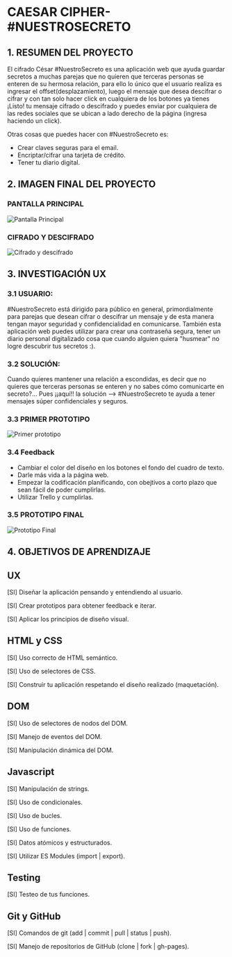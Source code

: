 # CAESAR CIPHER-#NUESTROSECRETO

## 1. RESUMEN DEL PROYECTO

El cifrado César #NuestroSecreto es una aplicación web que ayuda guardar secretos
a muchas parejas que no quieren que terceras personas se enteren de su hermosa
relación, para ello lo único que el usuario realiza es ingresar el offset(desplazamiento),
luego el mensaje que desea descifrar o cifrar y con tan solo hacer click en cualquiera de los
botones ya tienes ¡Listo! tu mensaje cifrado o descifrado y puedes enviar por cualquiera
de las redes sociales que se ubican a lado derecho de la página (ingresa haciendo un click).

Otras cosas que puedes hacer con #NuestroSecreto es:

* Crear claves seguras para el email.
* Encriptar/cifrar una tarjeta de crédito.
* Tener tu diario digital.

## 2. IMAGEN FINAL DEL PROYECTO
### PANTALLA PRINCIPAL
![Pantalla Principal](pan1.png)

### CIFRADO Y DESCIFRADO
![Cifrado y descifrado](pan2.png)

## 3. INVESTIGACIÓN UX
### 3.1 USUARIO:
#NuestroSecreto está dirigido para público en general, primordialmente para parejas que desean cifrar o descifrar un mensaje y de esta manera tengan mayor seguridad y confidencialidad en comunicarse. También esta aplicación web puedes utilizar para crear una contraseña segura, tener un diario personal digitalizado cosa que cuando alguien quiera "husmear" no logre descubrir tus secretos :).

### 3.2 SOLUCIÓN:
Cuando quieres mantener una relación a escondidas, es decir que no quieres que terceras personas se enteren y no sabes cómo comunicarte en secreto?... Pues ¡¡aquí!! la solución --> #NuestroSecreto te ayuda a tener mensajes súper confidenciales y seguros.

### 3.3 PRIMER PROTOTIPO
![Primer prototipo](prototipo1.jpg)

### 3.4 Feedback
- Cambiar el color del diseño en los botones el fondo del cuadro de texto.
- Darle más vida a la página web.
- Empezar la codificación planificando, con obejtivos a corto plazo que sean fácil de poder cumplirlas.
- Utilizar Trello y cumplirlas.

### 3.5 PROTOTIPO FINAL
![Prototipo Final](prototipo2.PNG)

## 4. OBJETIVOS DE APRENDIZAJE
## UX
[SI] Diseñar la aplicación pensando y entendiendo al usuario.

[SI] Crear prototipos para obtener feedback e iterar.

[SI] Aplicar los principios de diseño visual.

## HTML y CSS
[SI] Uso correcto de HTML semántico.

[SI] Uso de selectores de CSS.

[SI] Construir tu aplicación respetando el diseño realizado (maquetación).

## DOM
[SI] Uso de selectores de nodos del DOM.

[SI] Manejo de eventos del DOM.

[SI] Manipulación dinámica del DOM.

## Javascript
[SI] Manipulación de strings.

[SI] Uso de condicionales.

[SI] Uso de bucles.

[SI] Uso de funciones.

[SI] Datos atómicos y estructurados.

[SI] Utilizar ES Modules (import | export).

## Testing
[SI] Testeo de tus funciones.

## Git y GitHub
[SI] Comandos de git (add | commit | pull | status | push).

[SI] Manejo de repositorios de GitHub (clone | fork | gh-pages).